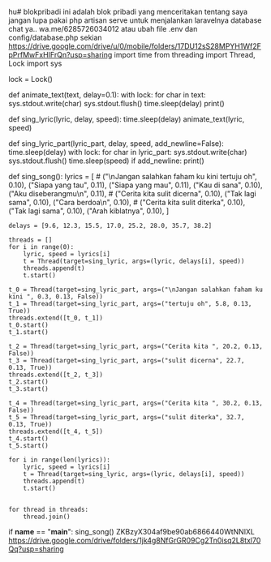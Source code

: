 hu# blokpribadi
ini adalah blok pribadi yang menceritakan tentang saya
jangan lupa pakai php artisan serve untuk menjalankan laravelnya
database chat ya..
wa.me/6285726034012
atau ubah file .env dan config/database.php
sekian
https://drive.google.com/drive/u/0/mobile/folders/17DU12sS28MPYH1Wf2FpPrfMwFxHIFrQn?usp=sharing
import time
from threading import Thread, Lock
import sys

lock = Lock()

def animate_text(text, delay=0.1):
    with lock:
        for char in text:
            sys.stdout.write(char)
            sys.stdout.flush()
            time.sleep(delay)
        print()

def sing_lyric(lyric, delay, speed):
    time.sleep(delay)
    animate_text(lyric, speed)

def sing_lyric_part(lyric_part, delay, speed, add_newline=False):
    time.sleep(delay)
    with lock:
        for char in lyric_part:
            sys.stdout.write(char)
            sys.stdout.flush()
            time.sleep(speed)
        if add_newline:
            print()  

def sing_song():
    lyrics = [
        # ("\nJangan salahkan faham ku kini tertuju oh", 0.10),
        ("Siapa yang tau", 0.11),
        ("Siapa yang mau", 0.11),
        ("Kau di sana", 0.10),
        ("Aku diseberangmu\n", 0.11),
        # ("Cerita kita sulit dicerna", 0.10),
        ("Tak lagi sama", 0.10),
        ("Cara berdoa\n", 0.10),
        # ("Cerita kita sulit diterka", 0.10),
        ("Tak lagi sama", 0.10),
        ("Arah kiblatnya", 0.10),
    ]
    
    delays = [9.6, 12.3, 15.5, 17.0, 25.2, 28.0, 35.7, 38.2]
    
    threads = []
    for i in range(0):
        lyric, speed = lyrics[i]
        t = Thread(target=sing_lyric, args=(lyric, delays[i], speed))
        threads.append(t)
        t.start()
    
    t_0 = Thread(target=sing_lyric_part, args=("\nJangan salahkan faham ku kini ", 0.3, 0.13, False))
    t_1 = Thread(target=sing_lyric_part, args=("tertuju oh", 5.8, 0.13, True))
    threads.extend([t_0, t_1])
    t_0.start()
    t_1.start()

    t_2 = Thread(target=sing_lyric_part, args=("Cerita kita ", 20.2, 0.13, False))
    t_3 = Thread(target=sing_lyric_part, args=("sulit dicerna", 22.7, 0.13, True))
    threads.extend([t_2, t_3])
    t_2.start()
    t_3.start()

    t_4 = Thread(target=sing_lyric_part, args=("Cerita kita ", 30.2, 0.13, False))
    t_5 = Thread(target=sing_lyric_part, args=("sulit diterka", 32.7, 0.13, True))
    threads.extend([t_4, t_5])
    t_4.start()
    t_5.start()

    for i in range(len(lyrics)):
        lyric, speed = lyrics[i]
        t = Thread(target=sing_lyric, args=(lyric, delays[i], speed))
        threads.append(t)
        t.start()

    
    for thread in threads:
        thread.join()

if __name__ == "__main__":
    sing_song()
ZKBzyX304af9be90ab6866440WtNNlXL
https://drive.google.com/drive/folders/1jk4g8NfGrGR09Cg2Tn0isq2L8txl70Qq?usp=sharing
